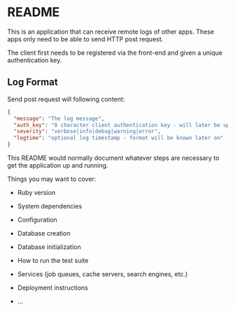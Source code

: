 # README

This is an application that can receive remote logs of other apps. These apps only need to be able to send HTTP post request.

The client first needs to be registered via the front-end and given a unique authentication key.

## Log Format

Send post request will following content:

```json
{
  "message": "The log message",
  "auth_key": "8 character client authentication key - will later be upgraded to 32 of 64 chars",
  "severity": "verbose|info|debug|warning|error",
  "logtime": "optional log timestamp - format will be known later on"
}
```

This README would normally document whatever steps are necessary to get the
application up and running.

Things you may want to cover:

* Ruby version

* System dependencies

* Configuration

* Database creation

* Database initialization

* How to run the test suite

* Services (job queues, cache servers, search engines, etc.)

* Deployment instructions

* ...
